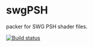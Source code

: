# swgPSH
packer for SWG PSH shader files.


[![Build status](https://ci.appveyor.com/api/projects/status/qo74k7nbpcn5eo4k?svg=true)](https://ci.appveyor.com/project/kurdtkobain/swgpsh)
